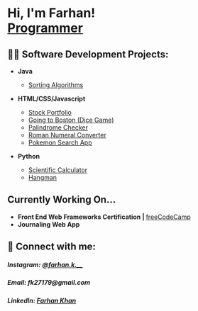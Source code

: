 <h1>Hi, I'm Farhan! <br/><a href="https://github.com/farh4nk">Programmer</a>

<h2>👨‍💻 Software Development Projects:</h2>

- <b>Java</b>
  - <a href="https://github.com/farh4nk/Sorting_Algos">Sorting Algorithms</a>
- <b>HTML/CSS/Javascript</b>
  - <a href="https://github.com/farh4nk/Stock-Portfolio">Stock Portfolio</a>
  - <a href="https://github.com/farh4nk/Going_to_Boston">Going to Boston (Dice Game)</a>
  - <a href="https://github.com/farh4nk/Palindrome-Checker">Palindrome Checker</a>
  - <a href="https://github.com/farh4nk/Roman-Numeral-Converter">Roman Numeral Converter</a>
  - <a href="https://github.com/farh4nk/Pokemon-Search">Pokemon Search App</a>

- <b>Python</b>
  - <a href="https://github.com/farh4nk/Scientific_Calculator">Scientific Calculator</a>
  - <a href="https://github.com/farh4nk/Hangman">Hangman</a>


<h2>Currently Working On...</h2>
<ul>
<li><b>Front End Web Frameworks Certification |  </b><a href="https://www.freeCodeCamp.org">freeCodeCamp</a></li>
<li><b>Journaling Web App</li>
</ul>

<h2> 🤳 Connect with me:</h2>
<h5>Instagram: <a href="https://www.instagram.com/farhan.k.__/ ">@farhan.k.__</a></h5>
<h5>Email: fk27179@gmail.com</h5>
<h5>LinkedIn: <a href="https://www.linkedin.com/in/farhan-khan-b55b82313?utm_source=share&utm_campaign=share_via&utm_content=profile&utm_medium=ios_app">Farhan Khan</a></h5>

<!--


Here are some ideas to get you started:

- 🔭 I’m currently working on ...
- 🌱 I’m currently learning ...
- 👯 I’m looking to collaborate on ...
- 🤔 I’m looking for help with ...
- 💬 Ask me about ...
- 📫 How to reach me: ...
- 😄 Pronouns: ...
- ⚡ Fun fact: ...
-->
